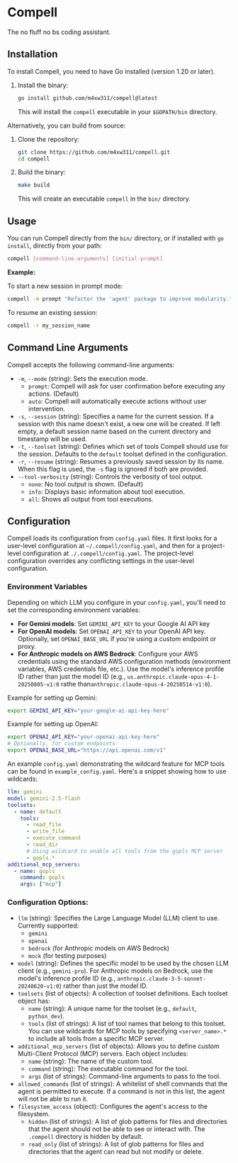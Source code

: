 # Compell
The no fluff no bs coding assistant.

## Installation

To install Compell, you need to have Go installed (version 1.20 or later).

1. Install the binary:
   ```bash
   go install github.com/m4xw311/compell@latest
   ```
   This will install the `compell` executable in your `$GOPATH/bin` directory.

Alternatively, you can build from source:

1. Clone the repository:
   ```bash
   git clone https://github.com/m4xw311/compell.git
   cd compell
   ```
2. Build the binary:
   ```bash
   make build
   ```
   This will create an executable `compell` in the `bin/` directory.

## Usage

You can run Compell directly from the `bin/` directory, or if installed with `go install`, directly from your path:

```bash
compell [command-line-arguments] [initial-prompt]
```

**Example:**

To start a new session in prompt mode:
```bash
compell -m prompt "Refactor the 'agent' package to improve modularity."
```

To resume an existing session:
```bash
compell -r my_session_name
```

## Command Line Arguments

Compell accepts the following command-line arguments:

*   `-m`, `--mode` (string): Sets the execution mode.
    *   `prompt`: Compell will ask for user confirmation before executing any actions. (Default)
    *   `auto`: Compell will automatically execute actions without user intervention.
*   `-s`, `--session` (string): Specifies a name for the current session. If a session with this name doesn't exist, a new one will be created. If left empty, a default session name based on the current directory and timestamp will be used.
*   `-t`, `--toolset` (string): Defines which set of tools Compell should use for the session. Defaults to the `default` toolset defined in the configuration.
*   `-r`, `--resume` (string): Resumes a previously saved session by its name. When this flag is used, the `-s` flag is ignored if both are provided.
*   `--tool-verbosity` (string): Controls the verbosity of tool output.
    *   `none`: No tool output is shown. (Default)
    *   `info`: Displays basic information about tool execution.
    *   `all`: Shows all output from tool executions.

## Configuration

Compell loads its configuration from `config.yaml` files. It first looks for a user-level configuration at `~/.compell/config.yaml`, and then for a project-level configuration at `./.compell/config.yaml`. The project-level configuration overrides any conflicting settings in the user-level configuration.

### Environment Variables

Depending on which LLM you configure in your `config.yaml`, you'll need to set the corresponding environment variables:

* **For Gemini models**: Set `GEMINI_API_KEY` to your Google AI API key
* **For OpenAI models**: Set `OPENAI_API_KEY` to your OpenAI API key. Optionally, set `OPENAI_BASE_URL` if you're using a custom endpoint or proxy.
* **For Anthropic models on AWS Bedrock**: Configure your AWS credentials using the standard AWS configuration methods (environment variables, AWS credentials file, etc.). Use the model's inference profile ID rather than just the model ID (e.g., `us.anthropic.claude-opus-4-1-20250805-v1:0` rathe than`anthropic.claude-opus-4-20250514-v1:0`).

Example for setting up Gemini:
```bash
export GEMINI_API_KEY="your-google-ai-api-key-here"
```

Example for setting up OpenAI:
```bash
export OPENAI_API_KEY="your-openai-api-key-here"
# Optionally, for custom endpoints:
export OPENAI_BASE_URL="https://api.openai.com/v1"
```

An example `config.yaml` demonstrating the wildcard feature for MCP tools can be found in `example_config.yaml`. Here's a snippet showing how to use wildcards:

```yaml
llm: gemini
model: gemini-2.5-flash
toolsets:
  - name: default
    tools:
      - read_file
      - write_file
      - execute_command
      - read_dir
      # Using wildcard to enable all tools from the gopls MCP server
      - gopls.*
additional_mcp_servers:
  - name: gopls
    command: gopls
    args: ["mcp"]
```

### Configuration Options:

*   `llm` (string): Specifies the Large Language Model (LLM) client to use. Currently supported:
    *   `gemini`
    *   `openai`
    *   `bedrock` (for Anthropic models on AWS Bedrock)
    *   `mock` (for testing purposes)
*   `model` (string): Defines the specific model to be used by the chosen LLM client (e.g., `gemini-pro`). For Anthropic models on Bedrock, use the model's inference profile ID (e.g., `anthropic.claude-3-5-sonnet-20240620-v1:0`) rather than just the model ID.
*   `toolsets` (list of objects): A collection of toolset definitions. Each toolset object has:
    *   `name` (string): A unique name for the toolset (e.g., `default`, `python_dev`).
    *   `tools` (list of strings): A list of tool names that belong to this toolset. You can use wildcards for MCP tools by specifying `<server_name>.*` to include all tools from a specific MCP server.
*   `additional_mcp_servers` (list of objects): Allows you to define custom Multi-Client Protocol (MCP) servers. Each object includes:
    *   `name` (string): The name of the custom tool.
    *   `command` (string): The executable command for the tool.
    *   `args` (list of strings): Command-line arguments to pass to the tool.
*   `allowed_commands` (list of strings): A whitelist of shell commands that the agent is permitted to execute. If a command is not in this list, the agent will not be able to run it.
*   `filesystem_access` (object): Configures the agent's access to the filesystem.
    *   `hidden` (list of strings): A list of glob patterns for files and directories that the agent should not be able to see or interact with. The `.compell` directory is hidden by default.
    *   `read_only` (list of strings): A list of glob patterns for files and directories that the agent can read but not modify or delete.
